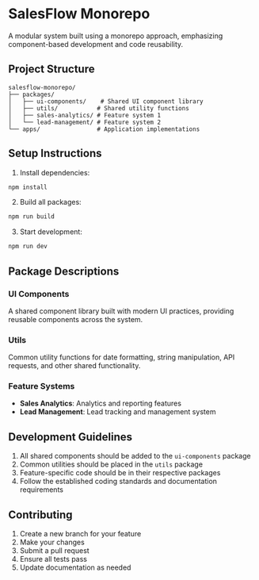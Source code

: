 # SalesFlow Monorepo

A modular system built using a monorepo approach, emphasizing component-based development and code reusability.

## Project Structure

```
salesflow-monorepo/
├── packages/
│   ├── ui-components/    # Shared UI component library
│   ├── utils/           # Shared utility functions
│   ├── sales-analytics/ # Feature system 1
│   └── lead-management/ # Feature system 2
└── apps/                # Application implementations
```

## Setup Instructions

1. Install dependencies:

```bash
npm install
```

2. Build all packages:

```bash
npm run build
```

3. Start development:

```bash
npm run dev
```

## Package Descriptions

### UI Components

A shared component library built with modern UI practices, providing reusable components across the system.

### Utils

Common utility functions for date formatting, string manipulation, API requests, and other shared functionality.

### Feature Systems

- **Sales Analytics**: Analytics and reporting features
- **Lead Management**: Lead tracking and management system

## Development Guidelines

1. All shared components should be added to the `ui-components` package
2. Common utilities should be placed in the `utils` package
3. Feature-specific code should be in their respective packages
4. Follow the established coding standards and documentation requirements

## Contributing

1. Create a new branch for your feature
2. Make your changes
3. Submit a pull request
4. Ensure all tests pass
5. Update documentation as needed

